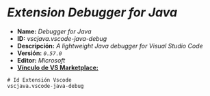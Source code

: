 <!-- Autor: Daniel Benjamin Perez Morales -->
<!-- GitHub: https://github.com/DanielPerezMoralesDev13 -->
<!-- Correo electrónico: danielperezdev@proton.me -->

# ***Extension Debugger for Java***

- **Name:** *Debugger for Java*
- **ID:** *vscjava.vscode-java-debug*
- **Descripción:** *A lightweight Java debugger for Visual Studio Code*
- **Versión:** *`0.57.0`*
- **Editor:** *Microsoft*
- **[Vínculo de VS Marketplace:](https://marketplace.visualstudio.com/items?itemName=vscjava.vscode-java-debug "https://marketplace.visualstudio.com/items?itemName=vscjava.vscode-java-debug")**

```plaintext
# Id Extensión Vscode
vscjava.vscode-java-debug
```
